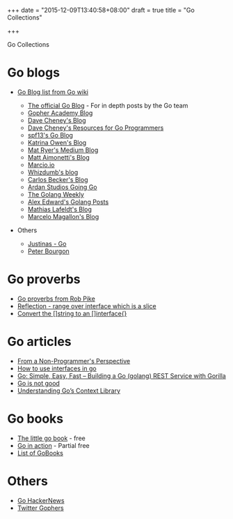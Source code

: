 +++
date = "2015-12-09T13:40:58+08:00"
draft = true
title = "Go Collections"

+++

Go Collections


Go blogs
========

- [Go Blog list from Go wiki](https://github.com/golang/go/wiki/Blogs)

    - [The official Go Blog](https://blog.golang.org/) - For in depth posts by the Go team
    - [Gopher Academy Blog](https://blog.gopheracademy.com/)
    - [Dave Cheney's Blog](http://dave.cheney.net/)
    - [Dave Cheney's Resources for Go Programmers](http://dave.cheney.net/resources-for-new-go-programmers)
    - [spf13's Go Blog](http://spf13.com/post/)
    - [Katrina Owen's Blog](http://whipperstacker.com/)
    - [Mat Ryer's Medium Blog](https://medium.com/@matryer)
    - [Matt Aimonetti's Blog](https://matt.aimonetti.net/)
    - [Marcio.io](http://marcio.io/)
    - [Whizdumb's blog](http://whizdumb.me/)
    - [Carlos Becker's Blog](http://carlosbecker.com/)
    - [Ardan Studios Going Go](http://www.goinggo.net/)
    - [The Golang Weekly](http://golangweekly.com/)
    - [Alex Edward's Golang Posts](http://www.alexedwards.net/blog/category/golang)
    - [Mathias Lafeldt's Blog](https://mlafeldt.github.io/)
    - [Marcelo Magallon's Blog](https://blog.ksub.org/bytes/)

<!--more-->

- Others

    - [Justinas - Go ](https://justinas.org/)
    - [Peter Bourgon](https://peter.bourgon.org/)

Go proverbs
===========

- [Go proverbs from Rob Pike](http://go-proverbs.github.io/)
- [Reflection - range over interface which is a slice](http://stackoverflow.com/questions/14025833/range-over-interface-which-stores-a-slice) 
- [Convert the []string to an []interface{}](http://play.golang.org/p/Dhg1YS6BJS) 

Go articles
===========

- [From a Non-Programmer's Perspective](http://zhen.org/blog/golang-from-a-non-programmers-perspective/) 
- [How to use interfaces in go](http://jordanorelli.com/post/32665860244/how-to-use-interfaces-in-go) 
- [Go: Simple, Easy, Fast – Building a Go (golang) REST Service with Gorilla](http://www.giantflyingsaucer.com/blog/?p=5635) 
- [Go is not good](https://github.com/ksimka/go-is-not-good)
- [Understanding Go’s Context Library](http://exotel.in/blog/engineering/understanding-go-context-library/)

Go books
========

- [The little go book](https://github.com/karlseguin/the-little-go-book) - free
- [Go in action](https://www.manning.com/books/go-in-action) - Partial free
- [List of GoBooks](https://github.com/dariubs/GoBooks)

Others
======

- [Go HackerNews](http://golangnews.com/)
- [Twitter Gophers](https://twitter.com/wulaxx/lists/gophers)
 
